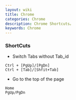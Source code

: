 ```yaml
---
layout: wiki
title: Chrome
categories: Chrome
description: Chrome Shortcuts。
keywords: Chrome
---
```


### ShortCuts

* Switch Tabs without Tab_id
```
Ctrl + [PgUp]/[PgDn]
Ctrl + [Tab]/[Shfit+Tab]
```
* Go to the top of the page
```
Home
PgUp/PgDn
```